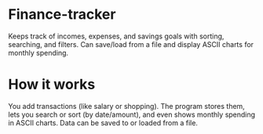 # Finance-tracker
Keeps track of incomes, expenses, and savings goals with sorting, searching, and filters. Can save/load from a file and display ASCII charts for monthly spending.
# How it works
You add transactions (like salary or shopping). The program stores them, lets you search or sort (by date/amount), and even shows monthly spending in ASCII charts. Data can be saved to or loaded from a file.
